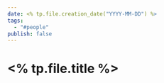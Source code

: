 ```yaml
---
date: <% tp.file.creation_date("YYYY-MM-DD") %>
tags:
  - "#people"
publish: false
---
```

# <% tp.file.title %>

